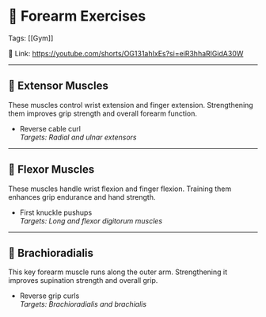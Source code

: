 # 💪 Forearm Exercises

Tags: [[Gym]]

🔗 Link: https://youtube.com/shorts/OG131ahIxEs?si=eiR3hhaRlGidA30W

---

## 💪 Extensor Muscles  
These muscles control wrist extension and finger extension. Strengthening them improves grip strength and overall forearm function.

- Reverse cable curl  
  *Targets: Radial and ulnar extensors*

---

## 💪 Flexor Muscles  
These muscles handle wrist flexion and finger flexion. Training them enhances grip endurance and hand strength.

- First knuckle pushups  
  *Targets: Long and flexor digitorum muscles*

---

## 💪 Brachioradialis  
This key forearm muscle runs along the outer arm. Strengthening it improves supination strength and overall grip.

- Reverse grip curls  
  *Targets: Brachioradialis and brachialis*